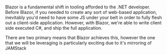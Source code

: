 #

Blazor is a fundamental shift in tooling afforded to the .NET developer. Before Blazor, if you needed to create any sort of web-based application, inevitably you'd need to have some JS under your belt in order to fully flesh out a client-side application. However, with Blazor, we're able to write client side executed C#, and ship the full application.

There are two primary means that Blazor achieves this, however the one that we will be leveraging is particularly exciting due to it's mirroring of JAMStack
